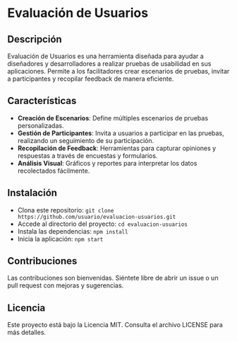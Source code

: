 # Evaluación de Usuarios

## Descripción
Evaluación de Usuarios es una herramienta diseñada para ayudar a diseñadores y desarrolladores a realizar pruebas de usabilidad en sus aplicaciones. Permite a los facilitadores crear escenarios de pruebas, invitar a participantes y recopilar feedback de manera eficiente.

## Características
- **Creación de Escenarios**: Define múltiples escenarios de pruebas personalizadas.
- **Gestión de Participantes**: Invita a usuarios a participar en las pruebas, realizando un seguimiento de su participación.
- **Recopilación de Feedback**: Herramientas para capturar opiniones y respuestas a través de encuestas y formularios.
- **Análisis Visual**: Gráficos y reportes para interpretar los datos recolectados fácilmente.

## Instalación
- Clona este repositorio: `git clone https://github.com/usuario/evaluacion-usuarios.git`
- Accede al directorio del proyecto: `cd evaluacion-usuarios`
- Instala las dependencias: `npm install`
- Inicia la aplicación: `npm start`

## Contribuciones
Las contribuciones son bienvenidas. Siéntete libre de abrir un issue o un pull request con mejoras y sugerencias.

## Licencia
Este proyecto está bajo la Licencia MIT. Consulta el archivo LICENSE para más detalles.